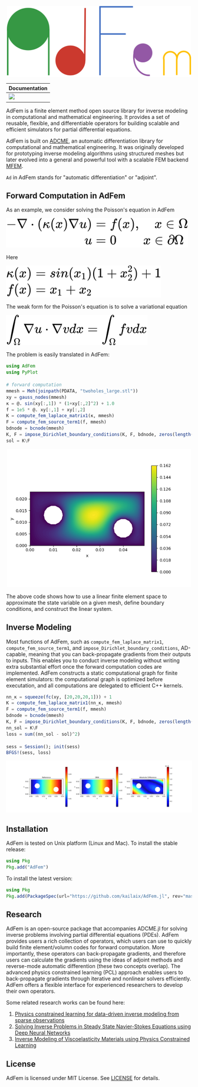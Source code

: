 <p align="center">
<img src="./docs/src/assets/logo.png" width="500"/>
</p>


| Documentation                                                |
| ------------------------------------------------------------ |
| [![](https://img.shields.io/badge/docs-dev-blue.svg)](https://kailaix.github.io/AdFem.jl/dev/) |

AdFem is a finite element method open source library for inverse modeling in computational and mathematical engineering. It provides a set of reusable, flexible, and differentiable operators for building scalable and efficient simulators for partial differential equations. 

AdFem is built on [ADCME](https://github.com/kailaix/ADCME.jl), an automatic differentiation library for computational and mathematical engineering. It was originally developed for prototyping inverse modeling algorithms using structured meshes but later evolved into a general and powerful tool with a scalable FEM backend [MFEM](https://mfem.org/). 

`Ad` in AdFem stands for "automatic differentiation" or "adjoint". 

## Forward Computation in AdFem

As an example, we consider solving the Poisson's equation in AdFem

![](./docs/src/assets/eq1.svg)

Here

![](./docs/src/assets/eq2.svg)

The weak form for the Poisson's equation is to solve a variational equation 

![](./docs/src/assets/eq3.svg)

The problem is easily translated in AdFem:

```julia
using AdFem
using PyPlot 

# forward computation
mmesh = Meh(joinpath(PDATA, "twoholes_large.stl"))
xy = gauss_nodes(mmesh)
κ = @. sin(xy[:,1]) * (1+xy[:,2]^2) + 1.0
f = 1e5 * @. xy[:,1] + xy[:,2]
K = compute_fem_laplace_matrix1(κ, mmesh)
F = compute_fem_source_term1(f, mmesh)
bdnode = bcnode(mmesh)
K, F = impose_Dirichlet_boundary_conditions(K, F, bdnode, zeros(length(bdnode)))
sol = K\F
```

<p align="center">
<img src="./docs/src/assets/poisson_solution.png" width="500"/>
</p>

The above code shows how to use a linear finite element space to approximate the state variable on a given mesh, define boundary conditions, and construct the linear system. 

## Inverse Modeling

Most functions of AdFem, such as `compute_fem_laplace_matrix1`, `compute_fem_source_term1`, and `impose_Dirichlet_boundary_conditions`, AD-capable, meaning that you can back-propagate gradients from their outputs to inputs. This enables you to conduct inverse modeling without writing extra substantial effort once the forward computation codes are implemented. AdFem constructs a static computational graph for finite element simulators: the computational graph is optimized before executation, and all computations are delegated to efficient C++ kernels. 

```julia
nn_κ = squeeze(fc(xy, [20,20,20,1])) + 1
K = compute_fem_laplace_matrix1(nn_κ, mmesh)
F = compute_fem_source_term1(f, mmesh)
bdnode = bcnode(mmesh)
K, F = impose_Dirichlet_boundary_conditions(K, F, bdnode, zeros(length(bdnode)))
nn_sol = K\F
loss = sum((nn_sol - sol)^2)

sess = Session(); init(sess)
BFGS!(sess, loss)
```

![](./docs/src/assets/poisson_kappa.png)

## Installation 

AdFem is tested on Unix platform (Linux and Mac). To install the stable release:

```julia
using Pkg
Pkg.add("AdFem")
```

To install the latest version:

```julia
using Pkg 
Pkg.add(PackageSpec(url="https://github.com/kailaix/AdFem.jl", rev="master")) 
```





## Research

AdFem is an open-source package that accompanies ADCME.jl for solving inverse problems involving partial differential equations (PDEs). AdFem provides users a rich collection of operators, which users can use to quickly build finite element/volumn codes for forward computation. More importantly, these operators can back-propagate gradients, and therefore users can calculate the gradients using the ideas of adjoint methods and reverse-mode automatic differention (these two concepts overlap). The advanced physics constrained learning (PCL) approach enables users to back-propagate gradients through iterative and nonlinear solvers efficiently. AdFem offers a flexible interface for experienced researchers to develop their own operators.

Some related research works can be found here:

1. [Physics constrained learning for data-driven inverse modeling from sparse observations](https://arxiv.org/abs/2002.10521)
2. [Solving Inverse Problems in Steady State Navier-Stokes Equations using Deep Neural Networks](https://arxiv.org/abs/2008.13074)
3. [Inverse Modeling of Viscoelasticity Materials using Physics Constrained Learning](https://arxiv.org/abs/2005.04384)


## License

AdFem is licensed under MIT License. See [LICENSE](https://github.com/kailaix/AdFem.jl/blob/master/LICENSE) for details.
